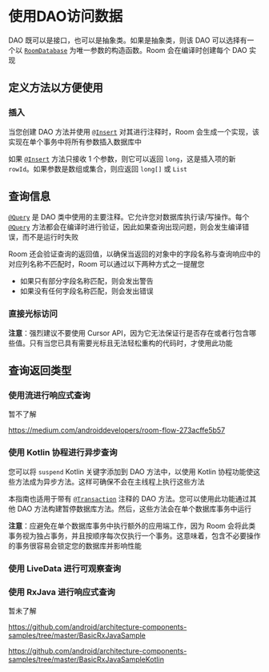 # 使用DAO访问数据

DAO 既可以是接口，也可以是抽象类。如果是抽象类，则该 DAO 可以选择有一个以 [`RoomDatabase`](https://developer.android.com/reference/androidx/room/RoomDatabase) 为唯一参数的构造函数。Room 会在编译时创建每个 DAO 实现

## 定义方法以方便使用

### 插入

当您创建 DAO 方法并使用 [`@Insert`](https://developer.android.com/reference/androidx/room/Insert) 对其进行注释时，Room 会生成一个实现，该实现在单个事务中将所有参数插入数据库中

如果 [`@Insert`](https://developer.android.com/reference/androidx/room/Insert) 方法只接收 1 个参数，则它可以返回 `long`，这是插入项的新 `rowId`。如果参数是数组或集合，则应返回 `long[]` 或 `List`

## 查询信息

[`@Query`](https://developer.android.com/reference/androidx/room/Query) 是 DAO 类中使用的主要注释。它允许您对数据库执行读/写操作。每个 [`@Query`](https://developer.android.com/reference/androidx/room/Query) 方法都会在编译时进行验证，因此如果查询出现问题，则会发生编译错误，而不是运行时失败

Room 还会验证查询的返回值，以确保当返回的对象中的字段名称与查询响应中的对应列名称不匹配时，Room 可以通过以下两种方式之一提醒您

- 如果只有部分字段名称匹配，则会发出警告
- 如果没有任何字段名称匹配，则会发出错误

### 直接光标访问

**注意**：强烈建议不要使用 Cursor API，因为它无法保证行是否存在或者行包含哪些值。只有当您已具有需要光标且无法轻松重构的代码时，才使用此功能

## 查询返回类型

### 使用流进行响应式查询

暂不了解

https://medium.com/androiddevelopers/room-flow-273acffe5b57

### 使用 Kotlin 协程进行异步查询

您可以将 `suspend` Kotlin 关键字添加到 DAO 方法中，以使用 Kotlin 协程功能使这些方法成为异步方法。这样可确保不会在主线程上执行这些方法

本指南也适用于带有 [`@Transaction`](https://developer.android.com/reference/androidx/room/Transaction) 注释的 DAO 方法。您可以使用此功能通过其他 DAO 方法构建暂停数据库方法。然后，这些方法会在单个数据库事务中运行

**注意**：应避免在单个数据库事务中执行额外的应用端工作，因为 Room 会将此类事务视为独占事务，并且按顺序每次仅执行一个事务。这意味着，包含不必要操作的事务很容易会锁定您的数据库并影响性能

### 使用 LiveData 进行可观察查询

### 使用 RxJava 进行响应式查询

暂未了解

https://github.com/android/architecture-components-samples/tree/master/BasicRxJavaSample

https://github.com/android/architecture-components-samples/tree/master/BasicRxJavaSampleKotlin